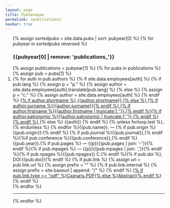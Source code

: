 ```yaml
---
layout: page
title: Публикации
permalink: /publications/
navbar: true
---
```

<ol>
{% assign sortedpubs = site.data.pubs | sort: pubyear[0] %}
{% for pubyear in sortedpubs reversed %}
<h3><b>{{pubyear[0] | remove: 'publications_'}}</b></h3>
{% assign publications = pubyear[1] %}
{% for pubs in publications %}
{% assign pub = pubs[1] %}
<li>
 {% for auth in pub.authors %}
  {% if site.data.employees[auth] %}
	 {% if pub.lang %}
   {% assign p = "p." %}
   {% assign author = site.data.employees[auth].translate[pub.lang] %}
   {% else %}
   {% assign p = "c." %}
   {% assign author = site.data.employees[auth] %}
   {% endif %}
   <a href="{{site.baseurl}}/employees/#{{ name }}"> 
 	  {% if author.shortname %}
     {{author.shortname}}
    {% else %}
     {% if author.surname %}{{author.surname}}{% endif %}
     {% if author.firstname %}{{author.firstname | truncate:1,''}}.{% endif %}{% if author.patronymic %}{{author.patronymic | truncate:1,''}}.{% endif %}
    {% endif %}
   </a>
  {% else %}
   {{auth}}
  {% endif %}
   {% unless forloop.last %},{% endunless %}
  {% endfor %}{{pub.name}}. — {% if pub.origin %}{{pub.origin}}:{% endif %} {% if pub.journal %}{{pub.journal}},{% endif %}{%if pub.conference %}{{pub.conference}},{% endif %} {{pub.year}}.{% if pub.pages %} — {{p}}{{pub.pages | join: '-'}}{% endif %}{% if pub.mpages %} — {{p}}{{pub.mpages | join: ','}}{% endif %}{% if pub.npages %}{{pub.npages}} С.{% endif %}{% if pub.doi %}, DOI:{{pub.doi}}{% endif %}
	{% if pub.link %}
		{% assign url = pub.link.url %}
		{% assign prefix = "" %}
		{% if pub.link.internal %}
			{% assign prefix = site.baseurl | append: "/" %}
		{% endif %}
		<a href="{{prefix}}{{url}}">{% if pub.link.type == "pdf" %}Скачать PDF{% else %}Abstract{% endif %}</a>
	{% endif %}
	</li>
{% endfor %}
<hr>
{% endfor %}
</ol>
